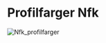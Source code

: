 # Profilfarger Nfk

![Nfk_profilfarger](https://user-images.githubusercontent.com/94176561/141957565-87c09cb9-e4a2-4bb9-89c3-03908076c893.jpg)
